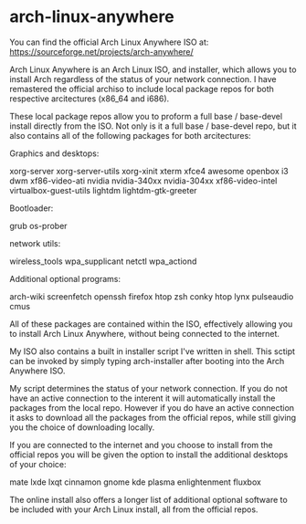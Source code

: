 # arch-linux-anywhere
You can find the official Arch Linux Anywhere ISO at:
https://sourceforge.net/projects/arch-anywhere/

Arch Linux Anywhere is an Arch Linux ISO, and installer, which allows you to install Arch regardless of the status of your network connection. I have remastered the official archiso to include local package repos for both respective arcitectures (x86_64 and i686).

These local package repos allow you to proform a full base / base-devel install directly from the ISO. Not only is it a full base / base-devel repo, but it also contains all of the following packages for both arcitectures:

Graphics and desktops:

xorg-server xorg-server-utils xorg-xinit xterm
xfce4
awesome
openbox
i3
dwm
xf86-video-ati
nvidia nvidia-340xx nvidia-304xx
xf86-video-intel
virtualbox-guest-utils
lightdm
lightdm-gtk-greeter

Bootloader:

grub
os-prober

network utils:

wireless_tools
wpa_supplicant
netctl
wpa_actiond

Additional optional programs:

arch-wiki
screenfetch
openssh
firefox
htop
zsh
conky
htop
lynx
pulseaudio
cmus

All of these packages are contained within the ISO, effectively allowing you to install Arch Linux Anywhere, without being connected to the internet.

My ISO also contains a built in installer script I've written in shell. This sctipt can be invoked by simply typing arch-installer after booting into the Arch Anywhere ISO.

My script determines the status of your network connection. If you do not have an active connection to the interent it will automatically install the packages from the local repo. However if you do have an active connection it asks to download all the packages from the official repos, while still giving you the choice of downloading locally.

If you are connected to the internet and you choose to install from the official repos you will be given the option to install the additional desktops of your choice:

mate
lxde
lxqt
cinnamon
gnome
kde plasma
enlightenment
fluxbox

The online install also offers a longer list of additional optional software to be included with your Arch Linux install, all from the official repos.
